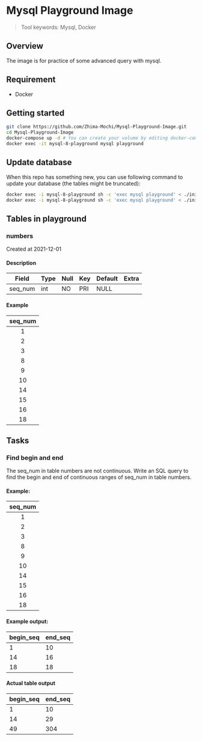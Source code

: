 # Mysql Playground Image
> Tool keywords: Mysql, Docker
## Overview
The image is for practice of some advanced query with mysql.

## Requirement
- Docker

## Getting started

```sh
git clone https://github.com/Zhima-Mochi/Mysql-Playground-Image.git
cd Mysql-Playground-Image
docker-compose up -d # You can create your volume by editing docker-compose.yml
docker exec -it mysql-8-playground mysql playground
```
## Update database
When this repo has something new, you can use following command to update your database (the tables might be truncated): 

```sh
docker exec -i mysql-8-playground sh -c 'exec mysql playground' < ./initdb.d/1_schema.sql
docker exec -i mysql-8-playground sh -c 'exec mysql playground' < ./initdb.d/2_data.sql
```
## Tables in playground
### numbers 
Created at 2021-12-01
#### Description
| Field   | Type | Null | Key | Default | Extra |
| ------- | ---- | ---- | --- | ------- | ----- |
| seq_num | int  | NO   | PRI | NULL    |       |
#### Example
| seq_num |
| :-----: |
|    1    |
|    2    |
|    3    |
|    8    |
|    9    |
|   10    |
|   14    |
|   15    |
|   16    |
|   18    |

## Tasks
### Find begin and end
The seq_num in table numbers are not continuous. Write an SQL query to find the
begin and end of continuous ranges of seq_num in table numbers.
#### Example: 
| seq_num |
| :-----: |
|    1    |
|    2    |
|    3    |
|    8    |
|    9    |
|   10    |
|   14    |
|   15    |
|   16    |
|   18    |

#### Example output:  
| begin_seq | end_seq |
| --------- | ------- |
| 1         | 10      |
| 14        | 16      |
| 18        | 18      |
#### Actual table output
| begin_seq | end_seq |
| --------- | ------- |
| 1         | 10      |
| 14        | 29      |
| 49        | 304     |
